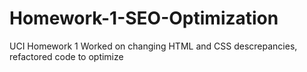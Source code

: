 # Homework-1-SEO-Optimization
UCI Homework 1
Worked on changing HTML and CSS descrepancies, refactored code to optimize
